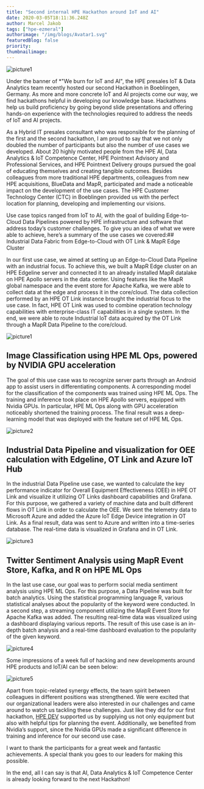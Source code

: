 ```yaml
---
title: "Second internal HPE Hackathon around IoT and AI"
date: 2020-03-05T18:11:36.248Z
author: Marcel Jakob 
tags: ["hpe-ezmeral"]
authorimage: "/img/blogs/Avatar1.svg"
featuredBlog: false
priority:
thumbnailimage:
---
```

![picture1](https://hpe-developer-portal.s3.amazonaws.com/uploads/media/2020/1/picture1-1583431980969.png)

Under the banner of *"We burn for IoT and AI", the HPE presales IoT & Data Analytics team recently hosted our second Hackathon in Boeblingen, Germany. As more and more concrete IoT and AI projects come our way, we find hackathons helpful in developing our knowledge base. Hackathons help us build proficiency by going beyond slide presentations and offering hands-on experience with the technologies required to address the needs of IoT and AI projects. 


As a Hybrid IT presales consultant who was responsible for the planning of the first and the second hackathon, I am proud to say that we not only doubled the number of participants but also the number of use cases we developed. About 20 highly motivated people from the HPE AI, Data Analytics & IoT Competence Center, HPE Pointnext Advisory and Professional Services, and HPE Pointnext Delivery groups pursued the goal of educating themselves and creating tangible outcomes. Besides colleagues from more traditional HPE departments, colleagues from new HPE acquisitions, BlueData and MapR, participated and made a noticeable impact on the development of the use cases. The HPE Customer Technology Center (CTC) in Boeblingen provided us with the perfect location for planning, developing and implementing our visions. 

Use case topics ranged from IoT to AI, with the goal of building Edge-to-Cloud Data Pipelines powered by HPE infrastructure and software that address today’s customer challenges. To give you an idea of what we were able to achieve, here’s a summary of the use cases we covered:## Industrial Data Fabric from Edge-to-Cloud with OT Link & MapR Edge Cluster

In our first use case, we aimed at setting up an Edge-to-Cloud Data Pipeline with an industrial focus. To achieve this, we built a MapR Edge cluster on an HPE Edgeline server and connected it to an already installed MapR datalake on HPE Apollo servers in the data center. Using features like the MapR global namespace and the event store for Apache Kafka, we were able to collect data at the edge and process it in the core/cloud. The data collection performed by an HPE OT Link instance brought the industrial focus to the use case. In fact, HPE OT Link was used to combine operation technology capabilities with enterprise-class IT capabilities in a single system. In the end, we were able to route Industrial IoT data acquired by the OT Link through a MapR Data Pipeline to the core/cloud.


![picture1](https://hpe-developer-portal.s3.amazonaws.com/uploads/media/2020/1/picture1-1583268352426.png)

## Image Classification using HPE ML Ops, powered by NVIDIA GPU acceleration

The goal of this use case was to recognize server parts through an Android app to assist users in differentiating components. A corresponding model for the classification of the components was trained using HPE ML Ops. The training and inference took place on HPE Apollo servers, equipped with Nvidia GPUs. In particular, HPE ML Ops along with GPU acceleration noticeably shortened the training process. The final result was a deep-learning model that was deployed with the feature set of HPE ML Ops.


![picture2](https://hpe-developer-portal.s3.amazonaws.com/uploads/media/2020/1/picture2-1583268373183.png)

## Industrial Data Pipeline and visualization for OEE calculation with Edgeline, OT Link and Azure IoT Hub

In the industrial Data Pipeline use case, we wanted to calculate the key performance indicator for Overall Equipment Effectiveness (OEE) in HPE OT Link and visualize it utilizing OT Links dashboard capabilities and Grafana. For this purpose, we gathered a variety of machine data and built different flows in OT Link in order to calculate the OEE. We sent the telemetry data to Microsoft Azure and added the Azure IoT Edge Device integration in OT Link. As a final result, data was sent to Azure and written into a time-series database. The real-time data is visualized in Grafana and in OT Link.


![picture3](https://hpe-developer-portal.s3.amazonaws.com/uploads/media/2020/1/picture3-1583268389028.png)

## Twitter Sentiment Analysis using MapR Event Store, Kafka, and R on HPE ML Ops

In the last use case, our goal was to perform social media sentiment analysis using HPE ML Ops. For this purpose, a Data Pipeline was built for batch analytics. Using the statistical programming language R, various statistical analyses about the popularity of the keyword were conducted. In a second step, a streaming component utilizing the MapR Event Store for Apache Kafka was added. The resulting real-time data was visualized using a dashboard displaying various reports. The result of this use case is an in-depth batch analysis and a real-time dashboard evaluation to the popularity of the given keyword.


![picture4](https://hpe-developer-portal.s3.amazonaws.com/uploads/media/2020/1/picture4-1583268402834.png)

Some impressions of a week full of hacking and new developments around HPE products and IoT/AI can be seen below:

![picture5](https://hpe-developer-portal.s3.amazonaws.com/uploads/media/2020/1/picture5-1583268416136.png)

Apart from topic-related synergy effects, the team spirit between colleagues in different positions was strengthened. We were excited that our organizational leaders were also interested in our challenges and came around to watch us tackling these challenges. Just like they did for our first hackathon, [HPE DEV](https://developer.hpe.com/community) supported us by supplying us not only equipment but also with helpful tips for planning the event. Additionally, we benefited from Nvidia’s support, since the Nvidia GPUs made a significant difference in training and inference for our second use case.

I want to thank the participants for a great week and fantastic achievements. A special thank you goes to our leaders for making this possible.

In the end, all I can say is that AI, Data Analytics & IoT Competence Center is already looking forward to the next Hackathon!
